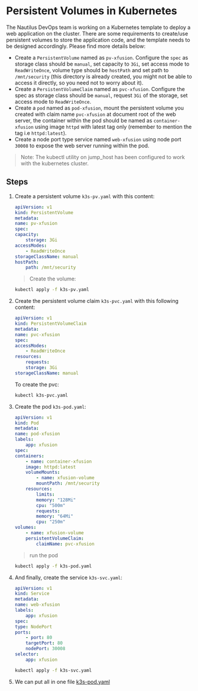 # Persistent Volumes in Kubernetes

The Nautilus DevOps team is working on a Kubernetes template to deploy a web application on the cluster. There are some requirements to create/use persistent volumes to store the application code, and the template needs to be designed accordingly. Please find more details below:

- Create a `PersistentVolume` named as `pv-xfusion`. Configure the `spec` as storage class should be `manual`, set capacity to `3Gi`, set access mode to `ReadWriteOnce`, volume type should be `hostPath` and set path to `/mnt/security` (this directory is already created, you might not be able to access it directly, so you need not to worry about it).
- Create a `PersistentVolumeClaim` named as `pvc-xfusion`. Configure the spec as storage class should be `manual`, request `3Gi` of the storage, set access mode to `ReadWriteOnce`.
- Create a `pod` named as `pod-xfusion`, mount the persistent volume you created with claim name `pvc-xfusion` at document root of the web server, the container within the pod should be named as `container-xfusion` using image `httpd` with latest tag only (remember to mention the tag i.e `httpd:latest`).
- Create a node port type service named `web-xfusion` using node port `30008` to expose the web server running within the pod.

> Note: The kubectl utility on jump_host has been configured to work with the kubernetes cluster.

## Steps

1. Create a persistent volume `k3s-pv.yaml` with this content:

    ```YAML
    apiVersion: v1
    kind: PersistentVolume
    metadata:
    name: pv-xfusion
    spec:
    capacity:
        storage: 3Gi
    accessModes:
        - ReadWriteOnce
    storageClassName: manual
    hostPath:
        path: /mnt/security
    ```

    > Create the volume:

    ```sh
    kubectl apply -f k3s-pv.yaml
    ```

2. Create the persistent volume claim `k3s-pvc.yaml` with this following content:

    ```YAML
    apiVersion: v1
    kind: PersistentVolumeClaim
    metadata:
    name: pvc-xfusion
    spec:
    accessModes:
        - ReadWriteOnce
    resources:
        requests:
        storage: 3Gi
    storageClassName: manual
    ```

    To create the pvc:

    ```sh
    kubectl k3s-pvc.yaml
    ```

3. Create the pod `k3s-pod.yaml`:

    ```YAML
    apiVersion: v1
    kind: Pod
    metadata:
    name: pod-xfusion
    labels:
        app: xfusion
    spec:
    containers:
        - name: container-xfusion
        image: httpd:latest
        volumeMounts:
            - name: xfusion-volume
            mountPath: /mnt/security
        resources:
            limits:
            memory: "128Mi"
            cpu: "500m"
            requests:
            memory: "64Mi"
            cpu: "250m"
    volumes:
        - name: xfusion-volume
        persistentVolumeClaim:
            claimName: pvc-xfusion
    ```

    > run the pod

    ```sh
    kubectl apply -f k3s-pod.yaml
    ```

4. And finally, create the service `k3s-svc.yaml`:

    ```YAML
    apiVersion: v1
    kind: Service
    metadata:
    name: web-xfusion
    labels:
        app: xfusion
    spec:
    type: NodePort
    ports:
        - port: 80
        targetPort: 80
        nodePort: 30008
    selector:
        app: xfusion
    ```

    ```sh
    kubectl apply -f k3s-svc.yaml
    ```

5. We can put all in one file [k3s-pod.yaml](../files/k3s-pod-060.yaml)
